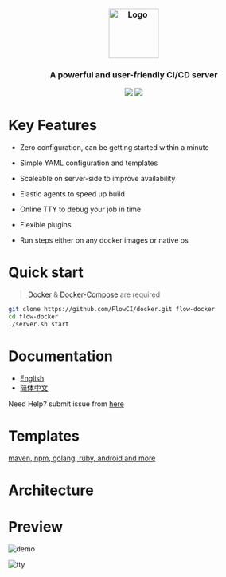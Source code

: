 <h3 align="center">
  <a href="https://flowci.github.io">
    <img src="https://github.com/FlowCI/docs/raw/master/src/logo.png" alt="Logo" width="100">
  </a>
</h3>

<h3 align="center">A powerful and user-friendly CI/CD server</h3>

<p align="center">
    <a href="https://github.com/FlowCI/docs/blob/master/LICENSE"><img src="https://img.shields.io/github/license/flowci/flow-core-x"></a>
    <a href="https://github.com/FlowCI/flow-core-x/releases/"><img src="https://img.shields.io/github/v/release/flowci/flow-core-x"></a>
</p>

# Key Features

- Zero configuration, can be getting started within a minute

- Simple YAML configuration and templates

- Scaleable on server-side to improve availability

- Elastic agents to speed up build

- Online TTY to debug your job in time

- Flexible plugins

- Run steps either on any docker images or native os

# Quick start

> [Docker](https://docs.docker.com/install/) & [Docker-Compose](https://docs.docker.com/compose/install/) are required

```bash
git clone https://github.com/FlowCI/docker.git flow-docker
cd flow-docker
./server.sh start
```

# Documentation

- [English](https://github.com/FlowCI/docs/tree/master/en/index.md) 
- [简体中文](https://github.com/FlowCI/docs/tree/master/cn/index.md)

Need Help? submit issue from [here](https://github.com/FlowCI/docs/issues)


# Templates

[maven, npm, golang, ruby, android and more](https://github.com/FlowCI/templates)

# Architecture



# Preview

![demo](https://github.com/FlowCI/docs/raw/master/src/demo.gif)

![tty](https://github.com/FlowCI/docs/raw/master/src/step_tty.gif)
